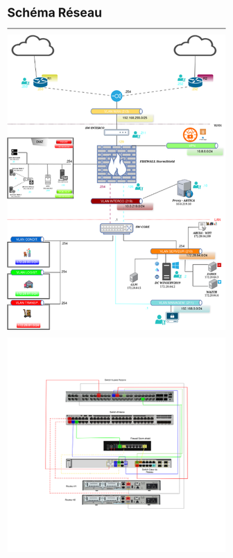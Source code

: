 # Schéma Réseau 

---

![schemareseau](https://raw.githubusercontent.com/PatrickDummans/Bourges2025/refs/heads/main/images/Sch%C3%A9mar%C3%A9seaufinal.png)

![schemaphysique](https://raw.githubusercontent.com/PatrickDummans/Bourges2025/3118436ea7fbcb73b8086a13392509e169904d34/images/ShemPhysique.drawio.svg)
